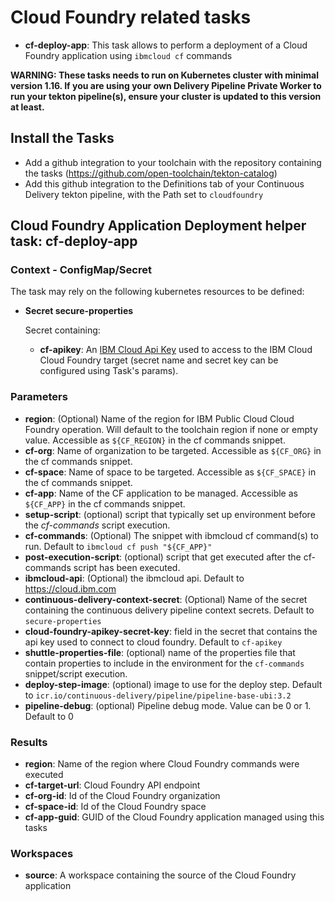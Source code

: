 # Cloud Foundry related tasks

- **cf-deploy-app**: This task allows to perform a deployment of a Cloud Foundry application using `ibmcloud cf` commands

**WARNING: These tasks needs to run on Kubernetes cluster with minimal version 1.16. If you are using your own Delivery Pipeline Private Worker to run your tekton pipeline(s), ensure your cluster is updated to this version at least.**

## Install the Tasks
- Add a github integration to your toolchain with the repository containing the tasks (https://github.com/open-toolchain/tekton-catalog)
- Add this github integration to the Definitions tab of your Continuous Delivery tekton pipeline, with the Path set to `cloudfoundry`

## Cloud Foundry Application Deployment helper task: cf-deploy-app

### Context - ConfigMap/Secret

  The task may rely on the following kubernetes resources to be defined:

* **Secret secure-properties**

  Secret containing:
  * **cf-apikey**: An [IBM Cloud Api Key](https://cloud.ibm.com/iam/apikeys) used to access to the IBM Cloud Cloud Foundry target (secret name and secret key can be configured using Task's params).

### Parameters

* **region**: (Optional) Name of the region for IBM Public Cloud Cloud Foundry operation. Will default to the toolchain region if none or empty value. Accessible as `${CF_REGION}` in the cf commands snippet.
* **cf-org**: Name of organization to be targeted. Accessible as `${CF_ORG}` in the cf commands snippet.
* **cf-space**: Name of space to be targeted. Accessible as `${CF_SPACE}` in the cf commands snippet.
* **cf-app**: Name of the CF application to be managed. Accessible as `${CF_APP}` in the cf commands snippet.
* **setup-script**: (optional) script that typically set up environment before the _cf-commands_ script execution.
* **cf-commands**: (Optional) The snippet with ibmcloud cf command(s) to run. Default to `ibmcloud cf push "${CF_APP}"`
* **post-execution-script**: (optional) script that get executed after the cf-commands script has been executed.
* **ibmcloud-api**: (Optional) the ibmcloud api. Default to https://cloud.ibm.com
* **continuous-delivery-context-secret**: (Optional) Name of the secret containing the continuous delivery pipeline context secrets. Default to `secure-properties`
* **cloud-foundry-apikey-secret-key**: field in the secret that contains the api key used to connect to cloud foundry. Default to `cf-apikey`
* **shuttle-properties-file**: (optional) name of the properties file that contain properties to include in the environment for the `cf-commands` snippet/script execution.
* **deploy-step-image**: (optional) image to use for the deploy step. Default to `icr.io/continuous-delivery/pipeline/pipeline-base-ubi:3.2`
* **pipeline-debug**: (optional) Pipeline debug mode. Value can be 0 or 1. Default to 0

### Results

* **region**: Name of the region where Cloud Foundry commands were executed
* **cf-target-url**: Cloud Foundry API endpoint
* **cf-org-id**: Id of the Cloud Foundry organization
* **cf-space-id**: Id of the Cloud Foundry space
* **cf-app-guid**: GUID of the Cloud Foundry application managed using this tasks

### Workspaces

* **source**: A workspace containing the source of the Cloud Foundry application
